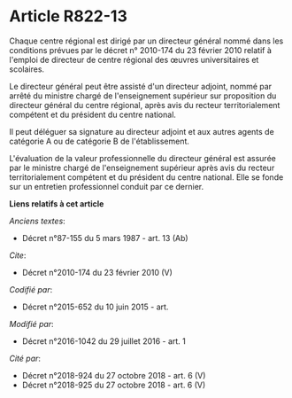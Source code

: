 # Article R822-13

Chaque centre régional est dirigé par un directeur général nommé dans les conditions prévues par le décret n° 2010-174 du 23
février 2010 relatif à l'emploi de directeur de centre régional des œuvres universitaires et scolaires. 

Le directeur général peut être assisté d'un directeur adjoint, nommé par arrêté du ministre chargé de l'enseignement
supérieur sur proposition du directeur général du centre régional, après avis du recteur territorialement compétent et du
président du centre national. 

Il peut déléguer sa signature au directeur adjoint et aux autres agents de catégorie A ou de catégorie B de l'établissement. 

L'évaluation de la valeur professionnelle du directeur général est assurée par le ministre chargé de l'enseignement supérieur
après avis du recteur territorialement compétent et du président du centre national. Elle se fonde sur un entretien
professionnel conduit par ce dernier.

**Liens relatifs à cet article**

_Anciens textes_:

  - Décret n°87-155 du 5 mars 1987 - art. 13 (Ab)

_Cite_:

  - Décret n°2010-174 du 23 février 2010 (V)

_Codifié par_:

  - Décret n°2015-652 du 10 juin 2015 - art.

_Modifié par_:

  - Décret n°2016-1042 du 29 juillet 2016 - art. 1

_Cité par_:

  - Décret n°2018-924 du 27 octobre 2018 - art. 6 (V)
  - Décret n°2018-925 du 27 octobre 2018 - art. 6 (V)
